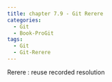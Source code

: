 ```yaml
---
title: chapter 7.9 - Git Rerere
categories:
  - Git
  - Book-ProGit
tags:
  - Git
  - Git-Rerere
---
```


Rerere : reuse recorded resolution

<!--more-->
